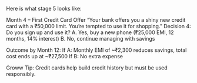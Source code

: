 Here is what stage 5 looks like: 

Month 4 – First Credit Card Offer
“Your bank offers you a shiny new credit card with a ₹50,000 limit. You’re tempted to use it for shopping.”
Decision 4: Do you sign up and use it?
A. Yes, buy a new phone (₹25,000 EMI, 12 months, 14% interest)
B. No, continue managing with savings


Outcome by Month 12:
If A: Monthly EMI of ~₹2,300 reduces savings, total cost ends up at ~₹27,500
If B: No extra expense


Groww Tip: Credit cards help build credit history but must be used responsibly.

